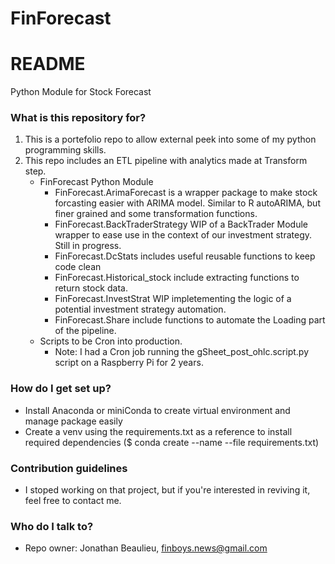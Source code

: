 # FinForecast


# README #
Python Module for Stock Forecast 

### What is this repository for? ###

1. This is a portefolio repo to allow external peek into some of my python programming skills.
2. This repo includes an ETL pipeline with analytics made at Transform step.
    - FinForecast Python Module
        - FinForecast.ArimaForecast is a wrapper package to make stock forcasting easier with ARIMA model. Similar to R autoARIMA, but finer grained and some transformation functions.
        - FinForecast.BackTraderStrategy WIP of a BackTrader Module wrapper to ease use in the context of our investment strategy. Still in progress.
        - FinForecast.DcStats includes useful reusable functions to keep code clean
        - FinForecast.Historical_stock include extracting functions to return stock data.
        - FinForecast.InvestStrat WIP impletementing the logic of a potential investment strategy automation.
        - FinForecast.Share include functions to automate the Loading part of the pipeline.
    - Scripts to be Cron into production. 
        - Note: I had a Cron job running the gSheet_post_ohlc.script.py script on a Raspberry Pi for 2 years.

### How do I get set up? ###

* Install Anaconda or miniConda to create virtual environment and manage package easily
* Create a venv using the requirements.txt as a reference to install required dependencies ($ conda create --name <env> --file requirements.txt)


### Contribution guidelines ###

* I stoped working on that project, but if you're interested in reviving it, feel free to contact me.

### Who do I talk to? ###

* Repo owner: Jonathan Beaulieu, finboys.news@gmail.com
